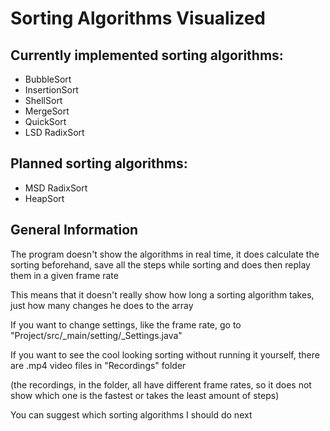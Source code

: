 # Sorting Algorithms Visualized

## Currently implemented sorting algorithms:
- BubbleSort
- InsertionSort
- ShellSort
- MergeSort
- QuickSort
- LSD RadixSort

## Planned sorting algorithms:
- MSD RadixSort
- HeapSort

## General Information

The program doesn't show the algorithms in real time, it does calculate the sorting beforehand, save all the steps while sorting and does then replay them in a given frame rate

This means that it doesn't really show how long a sorting algorithm takes, just how many changes he does to the array

If you want to change settings, like the frame rate, go to "Project/src/_main/setting/_Settings.java"

If you want to see the cool looking sorting without running it yourself, there are .mp4 video files in "Recordings" folder

(the recordings, in the folder, all have different frame rates, so it does not show which one is the fastest or takes the least amount of steps)

You can suggest which sorting algorithms I should do next